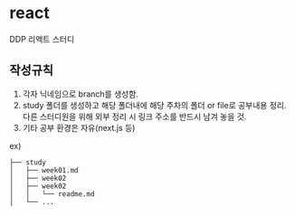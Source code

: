 # react
DDP 리액트 스터디


## 작성규칙
1. 각자 닉네임으로 branch를 생성함.
2. study 폴더를 생성하고 해당 폴더내에 해당 주차의 폴더 or file로 공부내용 정리. 다른 스터디원을 위해 외부 정리 시 링크 주소를 반드시 남겨 놓을 것.
3. 기타 공부 환경은 자유(next.js 등)

ex)
```
├── study
│   ├── week01.md
│   ├── week02
│   ├── week02
│   │   └── readme.md
│   └── ...
```
